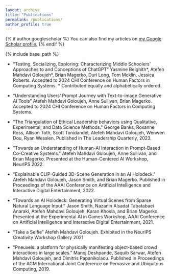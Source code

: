 ```yaml
---
layout: archive
title: "Publications"
permalink: /publications/
author_profile: true
---
```


{% if author.googlescholar %}
  You can also find my articles on <u><a href="{{author.googlescholar}}">my Google Scholar profile</a>.</u>
{% endif %}

{% include base_path %}

<!-- {% for post in site.publications reversed %}
  {% include archive-single.html %}
{% endfor %} -->

* “Testing, Socializing, Exploring: Characterizing Middle Schoolers’ Approaches to and Conceptions of ChatGPT” Yasmine Belghith*, Atefeh Mahdavi Goloujeh*, Brian Magerko, Duri Long, Tom Mcklin, Jessica Roberts. Accepted to 2024 CHI Conference on Human Factors in Computing Systems. * Contributed equally and alphabetically ordered. 

* “Understanding Users’ Prompt Journey with Text-to-image Generative AI Tools” Atefeh Mahdavi Goloujeh, Anne Sullivan, Brian Magerko. Accepted to 2024 CHI Conference on Human Factors in Computing Systems. 

* "The Triangulation of Ethical Leadership behaviors using Qualitative, Experimental, and Data Science Methods." George Banks, Roxanne Ross, Allison Toth, Scott Tonidandel, Atefeh Mahdavi Goloujeh, Wenwen Dou, Ryan Wesslen. Published in The Leadership Quarterly, 2023. 

* "Towards an Understanding of Human-AI Interaction in Prompt-Based Co-Creative Systems." Atefeh Mahdavi Goloujeh, Anne Sullivan, and Brian Magerko. Presented at the Human-Centered AI Workshop, NeurIPS 2022.  

* "Explainable CLIP-Guided 3D-Scene Generation in an AI Holodeck." Atefeh Mahdavi Goloujeh, Jason Smith, and Brian Magerko. Published in Proceedings of the AAAI Conference on Artificial Intelligence and Interactive Digital Entertainment, 2022. 

* "Towards an AI Holodeck: Generating Virtual Scenes from Sparse Natural Language Input." Jason Smith, Nazanin Alsadat Tabatabaei Anaraki, Atefeh Mahdavi Goloujeh, Karan Khosla, and Brian Magerko. Presented at the Experimental AI in Games Workshop, AAAI Conference on Artificial Intelligence and Interactive Digital Entertainment, 2021. 

* “Take a Selfie” Atefeh Mahdavi Goloujeh. Exhibited in the NeurIPS Creativity Workshop Gallery 2021  

* "Pneuxels: a platform for physically manifesting object-based crowd interactions in large scales." Manoj Deshpande, Saquib Sarwar, Atefeh Mahdavi Goloujeh, and Dimitris Papanikolaou. Published in Proceedings of the ACM International Joint Conference on Pervasive and Ubiquitous Computing, 2019. 
